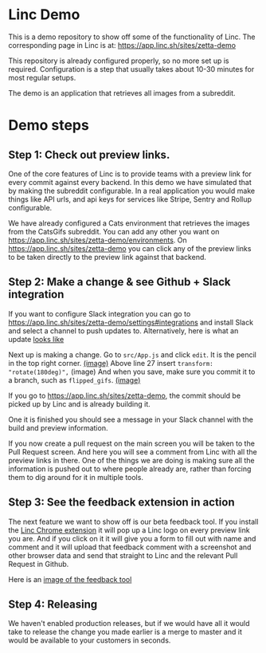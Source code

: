 # Linc Demo

This is a demo repository to show off some of the functionality of Linc. The corresponding page in Linc is at: https://app.linc.sh/sites/zetta-demo

This repository is already configured properly, so no more set up is required. Configuration is a step that usually takes about 10-30 minutes for most regular setups. 

The demo is an application that retrieves all images from a subreddit.

# Demo steps

## Step 1: Check out preview links.

One of the core features of Linc is to provide teams with a preview link for every commit against every backend. In this demo we have simulated that by making the subreddit configurable. In a real application you would make things like API urls, and api keys for services like Stripe, Sentry and Rollup configurable.

We have already configured a Cats environment that retrieves the images from the CatsGifs subreddit. You can add any other you want on https://app.linc.sh/sites/zetta-demo/environments.
On https://app.linc.sh/sites/zetta-demo you can click any of the preview links to be taken directly to the preview link against that backend.

## Step 2: Make a change & see Github + Slack integration

If you want to configure Slack integration you can go to https://app.linc.sh/sites/zetta-demo/settings#integrations and install Slack and select a channel to push updates to. Alternatively, here is what an update [looks like](https://raw.githubusercontent.com/bitgenics/zetta-demo/master/Slack_integration.png)

Next up is making a change. Go to `src/App.js` and click `edit`. It is the pencil in the top right corner. [(image)](https://raw.githubusercontent.com/bitgenics/zetta-demo/master/Screenshot_20191101_202353.png)
Above line 27 insert `transform: "rotate(180deg)",` (image)
And when you save, make sure you commit it to a branch, such as `flipped_gifs`. [(image)](https://raw.githubusercontent.com/bitgenics/zetta-demo/master/Screenshot_20191101_202516.png)

If you go to https://app.linc.sh/sites/zetta-demo, the commit should be picked up by Linc and is already building it.

One it is finished you should see a message in your Slack channel with the build and preview information.

If you now create a pull request on the main screen you will be taken to the Pull Request screen. And here you will see a comment from Linc with all the preview links in there.
One of the things we are doing is making sure all the information is pushed out to where people already are, rather than forcing them to dig around for it in multiple tools.

## Step 3: See the feedback extension in action

The next feature we want to show off is our beta feedback tool. If you install the [Linc Chrome extension](https://chrome.google.com/webstore/detail/linc-feedback/hepgmgeaphkfkocdjbanggnnldlbaakm) it will pop up a Linc logo on every preview link you are. And if you click on it it will give you a form to fill out with name and comment and it will upload that feedback comment with a screenshot and other browser data and send that straight to Linc and the relevant Pull Request in Github.

Here is an [image of the feedback tool](https://raw.githubusercontent.com/bitgenics/zetta-demo/master/Screenshot_20191101_202755.png)

## Step 4: Releasing

We haven't enabled production releases, but if we would have all it would take to release the change you made earlier is a merge to master and it would be available to your customers in seconds.
